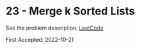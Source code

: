 # 23 - Merge k Sorted Lists

See the problem description. [LeetCode][1]

First Accepted: 2022-10-21

[1]: <https://leetcode.com/problems/merge-k-sorted-lists/description> "Problem Webpage"
